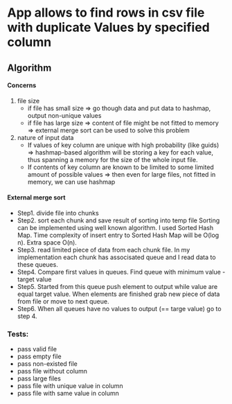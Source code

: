# App allows to find rows in csv file with duplicate Values by specified column 

## Algorithm

#### Concerns
1. file size 
   - if file has small size => go though data and put data to hashmap, output non-unique values
   - if file has large size => content of file might be not fitted to memory => external merge sort can be used to solve this problem
2. nature of input data
    - If values of key column are unique with high probability (like guids) =>  hashmap-based algorithm will be storing a key for each value, thus spanning a memory for the size of the whole input file.
    - If contents of key column are known to be limited to some limited amount of possible values => then even for large files, not fitted in memory, we can use hashmap
    

#### External merge sort
- Step1. divide file into chunks
- Step2. sort each chunk and save result of sorting into temp file
		 Sorting can be implemented using well known algorithm. I used Sorted Hash Map. Time complexity of insert entry to Sorted Hash Map will be O(log n). Extra space O(n).
- Step3. read limited piece of data from each chunk file. In my implementation each chunk has associsated queue and I read data to these queues.
- Step4. Compare first values in queues. Find queue with minimum value - target value
- Step5. Started from this queue push element to output while value are equal target value. When elements are finished grab new piece of data from file or move to next queue. 
- Step6. When all queues have no values to output (== targe value) go to step 4. 

### Tests:
- pass valid file 
- pass empty file
- pass non-existed file
- pass file without column
- pass large files
- pass file with unique value in column
- pass file with same value in column

